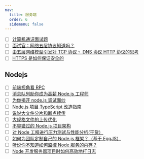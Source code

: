 ```yaml
---
nav:
  title: 服务端
  order: 6
  sidemenu: false
---
```


- [ ] [计算机通识面试题](https://yuchengkai.cn/docs/cs/)
- [ ] [面试官：网络五层协议知道吗？](https://mp.weixin.qq.com/s/5pK2VDUYVsWc6zLv7Fqxpw)
- [ ] [由五层网络模型引发对 TCP 协议丶 DNS 协议 HTTP 协议的思考](https://juejin.cn/post/6844903986215010312?from=groupmessage&isappinstalled=0)
- [ ] [HTTPS 是如何保证安全的](https://mp.weixin.qq.com/s/UA-NfJWImOLvoiMTDerBQA)

## Nodejs

- [ ] [前端视角看 RPC](https://mp.weixin.qq.com/s/oPSb6z_aiQ0lKbiMChDa1A)
- [ ] [消息队列助你成为高薪 Node.js 工程师](https://mp.weixin.qq.com/s/xwPDqE3HdHBPF6E6Yb0clg)
- [ ] [为你揭开 node.js 调试面纱](https://mp.weixin.qq.com/s/9HTzij2ykuqwgoNKj09Swg)
- [ ] [Node.js 项目 TypeScript 改造指南](https://mp.weixin.qq.com/s/IRy31fMArrch1-S2OBsqSw)
- [ ] [说说大文件分片和断点续传](https://mp.weixin.qq.com/s/yikBZScKyXDIV76_0Q43hw)
- [ ] [大规格文件的上传优化](https://mp.weixin.qq.com/s/PS6yS0inP3yBALMl2HSqRA)
- [ ] [不容错过的 Node.js 项目架构](https://mp.weixin.qq.com/s/VtVUlB63SpCbmgJ6U4p_Nw)
- [ ] [对 Node 工程进行压力测试与性能分析(干货）](https://mp.weixin.qq.com/s/G_JFqICw4DyjiXtp9UtNWg)
- [ ] [如何为团队定制自己的 Node.js 框架？（基于 EggJS）](https://mp.weixin.qq.com/s/o84wdUH9ya-2bikXT24_lQ)
- [ ] [听说你不知道如何监控 Node 服务的内存？](https://mp.weixin.qq.com/s/wIpk4SKiO3zQWzfjTOMdTQ)
- [ ] [Node 开发服务器项目时如何高效地打日志](https://mp.weixin.qq.com/s/PhaKErlv65eE4YxEXCeFGw)
